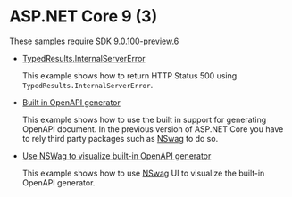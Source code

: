 # ASP.NET Core 9 (3)

These samples require SDK [9.0.100-preview.6](https://dotnet.microsoft.com/en-us/download/dotnet/9.0)

* [TypedResults.InternalServerError](typed-results-2)

  This example shows how to return HTTP Status 500 using `TypedResults.InternalServerError`.

* [Built in OpenAPI generator](open-api-3)

  This example shows how to use the built in support for generating OpenAPI document. In the previous version of ASP.NET Core you have to rely third party packages such as [NSwag](https://github.com/RicoSuter/NSwag) to do so.

* [Use NSWag to visualize built-in OpenAPI generator](open-api-4)

  This example shows how to use [NSwag](https://github.com/RicoSuter/NSwag) UI to visualize the built-in OpenAPI generator.